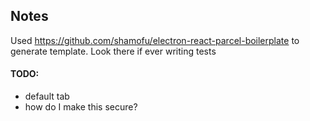 ## Notes

Used https://github.com/shamofu/electron-react-parcel-boilerplate to generate template. Look there if ever writing tests

#### TODO:

- default tab
- how do I make this secure?
